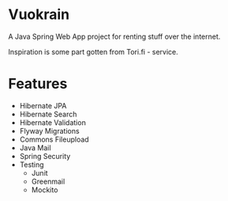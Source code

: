 # Vuokrain
A Java Spring Web App project for renting stuff over the internet.

Inspiration is some part gotten from Tori.fi - service.

# Features
- Hibernate JPA
- Hibernate Search
- Hibernate Validation
- Flyway Migrations
- Commons Fileupload
- Java Mail
- Spring Security
- Testing
  - Junit
  - Greenmail
  - Mockito
